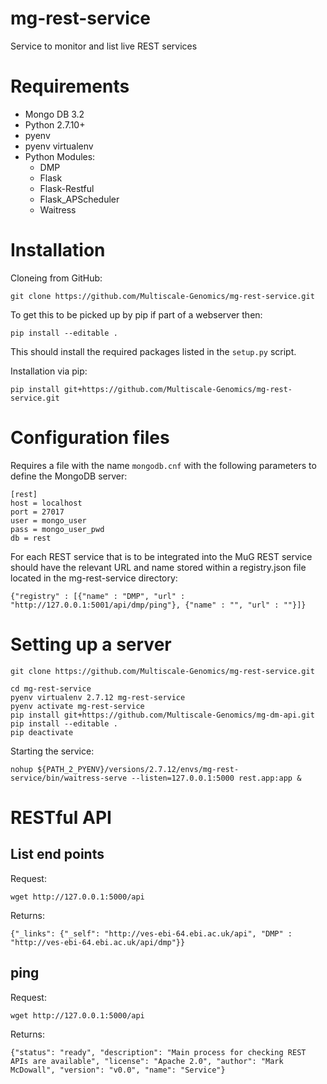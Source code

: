 # mg-rest-service
Service to monitor and list live REST services

# Requirements
- Mongo DB 3.2
- Python 2.7.10+
- pyenv
- pyenv virtualenv
- Python Modules:
  - DMP
  - Flask
  - Flask-Restful
  - Flask_APScheduler
  - Waitress

# Installation
Cloneing from GitHub:
```
git clone https://github.com/Multiscale-Genomics/mg-rest-service.git
```
To get this to be picked up by pip if part of a webserver then:
```
pip install --editable .
```
This should install the required packages listed in the `setup.py` script.


Installation via pip:
```
pip install git+https://github.com/Multiscale-Genomics/mg-rest-service.git
```

# Configuration files
Requires a file with the name `mongodb.cnf` with the following parameters to define the MongoDB server:
```
[rest]
host = localhost
port = 27017
user = mongo_user
pass = mongo_user_pwd
db = rest
```

For each REST service that is to be integrated into the MuG REST service should have the relevant URL and name stored within a registry.json file located in the mg-rest-service directory:
```
{"registry" : [{"name" : "DMP", "url" : "http://127.0.0.1:5001/api/dmp/ping"}, {"name" : "", "url" : ""}]}
```

# Setting up a server
```
git clone https://github.com/Multiscale-Genomics/mg-rest-service.git

cd mg-rest-service
pyenv virtualenv 2.7.12 mg-rest-service
pyenv activate mg-rest-service
pip install git+https://github.com/Multiscale-Genomics/mg-dm-api.git
pip install --editable .
pip deactivate
```
Starting the service:
```
nohup ${PATH_2_PYENV}/versions/2.7.12/envs/mg-rest-service/bin/waitress-serve --listen=127.0.0.1:5000 rest.app:app &
```

# RESTful API
## List end points
Request:
```
wget http://127.0.0.1:5000/api
```
Returns:
```
{"_links": {"_self": "http://ves-ebi-64.ebi.ac.uk/api", "DMP" : "http://ves-ebi-64.ebi.ac.uk/api/dmp"}}
```

## ping
Request:
```
wget http://127.0.0.1:5000/api
```
Returns:
```
{"status": "ready", "description": "Main process for checking REST APIs are available", "license": "Apache 2.0", "author": "Mark McDowall", "version": "v0.0", "name": "Service"}
```

